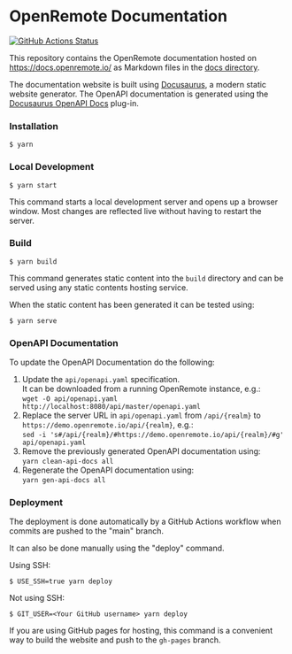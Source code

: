 # OpenRemote Documentation

[![GitHub Actions Status](https://github.com/openremote/documentation/actions/workflows/ci_cd.yml/badge.svg?branch=main)](https://github.com/openremote/documentation/actions/workflows/ci_cd.yml)

This repository contains the OpenRemote documentation hosted on https://docs.openremote.io/ as Markdown files in the [docs directory](docs).

The documentation website is built using [Docusaurus](https://docusaurus.io/), a modern static website generator.
The OpenAPI documentation is generated using the [Docusaurus OpenAPI Docs](https://docusaurus-openapi.tryingpan.dev/) plug-in.

### Installation

```shell
$ yarn
```

### Local Development

```shell
$ yarn start
```

This command starts a local development server and opens up a browser window. Most changes are reflected live without having to restart the server.

### Build

```shell
$ yarn build
```

This command generates static content into the `build` directory and can be served using any static contents hosting service.

When the static content has been generated it can be tested using:

```shell
$ yarn serve
```

### OpenAPI Documentation

To update the OpenAPI Documentation do the following:

1. Update the `api/openapi.yaml` specification.  
   It can be downloaded from a running OpenRemote instance, e.g.:  
   `wget -O api/openapi.yaml http://localhost:8080/api/master/openapi.yaml`
2. Replace the server URL in `api/openapi.yaml` from `/api/{realm}` to `https://demo.openremote.io/api/{realm}`, e.g.:  
   `sed -i 's#/api/{realm}/#https://demo.openremote.io/api/{realm}/#g' api/openapi.yaml`
3. Remove the previously generated OpenAPI documentation using:  
   `yarn clean-api-docs all`
4. Regenerate the OpenAPI documentation using:  
   `yarn gen-api-docs all`

### Deployment

The deployment is done automatically by a GitHub Actions workflow when commits are pushed to the "main" branch.

It can also be done manually using the "deploy" command.

Using SSH:

```shell
$ USE_SSH=true yarn deploy
```

Not using SSH:

```shell
$ GIT_USER=<Your GitHub username> yarn deploy
```

If you are using GitHub pages for hosting, this command is a convenient way to build the website and push to the `gh-pages` branch.
